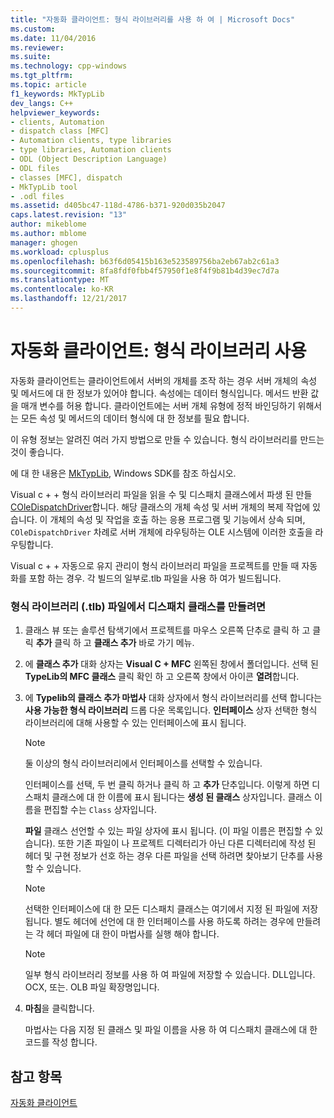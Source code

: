 ```yaml
---
title: "자동화 클라이언트: 형식 라이브러리를 사용 하 여 | Microsoft Docs"
ms.custom: 
ms.date: 11/04/2016
ms.reviewer: 
ms.suite: 
ms.technology: cpp-windows
ms.tgt_pltfrm: 
ms.topic: article
f1_keywords: MkTypLib
dev_langs: C++
helpviewer_keywords:
- clients, Automation
- dispatch class [MFC]
- Automation clients, type libraries
- type libraries, Automation clients
- ODL (Object Description Language)
- ODL files
- classes [MFC], dispatch
- MkTypLib tool
- .odl files
ms.assetid: d405bc47-118d-4786-b371-920d035b2047
caps.latest.revision: "13"
author: mikeblome
ms.author: mblome
manager: ghogen
ms.workload: cplusplus
ms.openlocfilehash: b63f6d05415b163e523589756ba2eb67ab2c61a3
ms.sourcegitcommit: 8fa8fdf0fbb4f57950f1e8f4f9b81b4d39ec7d7a
ms.translationtype: MT
ms.contentlocale: ko-KR
ms.lasthandoff: 12/21/2017
---
```

# <a name="automation-clients-using-type-libraries"></a>자동화 클라이언트: 형식 라이브러리 사용
자동화 클라이언트는 클라이언트에서 서버의 개체를 조작 하는 경우 서버 개체의 속성 및 메서드에 대 한 정보가 있어야 합니다. 속성에는 데이터 형식입니다. 메서드 반환 값을 매개 변수를 허용 합니다. 클라이언트에는 서버 개체 유형에 정적 바인딩하기 위해서는 모든 속성 및 메서드의 데이터 형식에 대 한 정보를 필요 합니다.  
  
 이 유형 정보는 알려진 여러 가지 방법으로 만들 수 있습니다. 형식 라이브러리를 만드는 것이 좋습니다.  
  
 에 대 한 내용은 [MkTypLib](http://msdn.microsoft.com/library/windows/desktop/aa366797), Windows SDK를 참조 하십시오.  
  
 Visual c + + 형식 라이브러리 파일을 읽을 수 및 디스패치 클래스에서 파생 된 만들 [COleDispatchDriver](../mfc/reference/coledispatchdriver-class.md)합니다. 해당 클래스의 개체 속성 및 서버 개체의 복제 작업에 있습니다. 이 개체의 속성 및 작업을 호출 하는 응용 프로그램 및 기능에서 상속 되며, `COleDispatchDriver` 차례로 서버 개체에 라우팅하는 OLE 시스템에 이러한 호출을 라우팅합니다.  
  
 Visual c + + 자동으로 유지 관리이 형식 라이브러리 파일을 프로젝트를 만들 때 자동화를 포함 하는 경우. 각 빌드의 일부로.tlb 파일을 사용 하 여가 빌드됩니다.  
  
### <a name="to-create-a-dispatch-class-from-a-type-library-tlb-file"></a>형식 라이브러리 (.tlb) 파일에서 디스패치 클래스를 만들려면  
  
1.  클래스 뷰 또는 솔루션 탐색기에서 프로젝트를 마우스 오른쪽 단추로 클릭 하 고 클릭 **추가** 클릭 하 고 **클래스 추가** 바로 가기 메뉴.  
  
2.  에 **클래스 추가** 대화 상자는 **Visual C + MFC** 왼쪽된 창에서 폴더입니다. 선택 된 **TypeLib의 MFC 클래스** 클릭 확인 하 고 오른쪽 창에서 아이콘 **열려**합니다.  
  
3.  에 **Typelib의 클래스 추가 마법사** 대화 상자에서 형식 라이브러리를 선택 합니다는 **사용 가능한 형식 라이브러리** 드롭 다운 목록입니다. **인터페이스** 상자 선택한 형식 라이브러리에 대해 사용할 수 있는 인터페이스에 표시 됩니다.  
  
    > [!NOTE]
    >  둘 이상의 형식 라이브러리에서 인터페이스를 선택할 수 있습니다.  
  
     인터페이스를 선택, 두 번 클릭 하거나 클릭 하 고 **추가** 단추입니다. 이렇게 하면 디스패치 클래스에 대 한 이름에 표시 됩니다는 **생성 된 클래스** 상자입니다. 클래스 이름을 편집할 수는 `Class` 상자입니다.  
  
     **파일** 클래스 선언할 수 있는 파일 상자에 표시 됩니다. (이 파일 이름은 편집할 수 있습니다). 또한 기존 파일이 나 프로젝트 디렉터리가 아닌 다른 디렉터리에 작성 된 헤더 및 구현 정보가 선호 하는 경우 다른 파일을 선택 하려면 찾아보기 단추를 사용할 수 있습니다.  
  
    > [!NOTE]
    >  선택한 인터페이스에 대 한 모든 디스패치 클래스는 여기에서 지정 된 파일에 저장 됩니다. 별도 헤더에 선언에 대 한 인터페이스를 사용 하도록 하려는 경우에 만들려는 각 헤더 파일에 대 한이 마법사를 실행 해야 합니다.  
  
    > [!NOTE]
    >  일부 형식 라이브러리 정보를 사용 하 여 파일에 저장할 수 있습니다. DLL입니다. OCX, 또는. OLB 파일 확장명입니다.  
  
4.  **마침**을 클릭합니다.  
  
     마법사는 다음 지정 된 클래스 및 파일 이름을 사용 하 여 디스패치 클래스에 대 한 코드를 작성 합니다.  
  
## <a name="see-also"></a>참고 항목  
 [자동화 클라이언트](../mfc/automation-clients.md)

